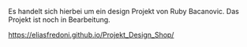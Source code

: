  Es handelt sich hierbei um ein design Projekt von Ruby Bacanovic.
 Das Projekt ist noch in Bearbeitung.

https://eliasfredoni.github.io/Projekt_Design_Shop/
